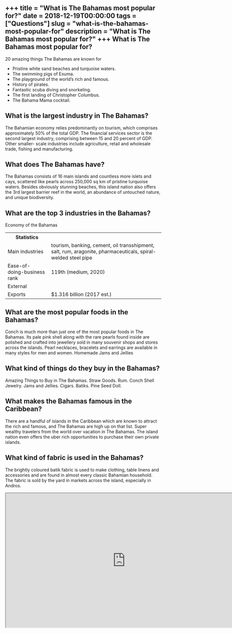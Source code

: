 +++
title = "What is The Bahamas most popular for?"
date = 2018-12-19T00:00:00
tags = ["Questions"]
slug = "what-is-the-bahamas-most-popular-for"
description = "What is The Bahamas most popular for?"
+++
What is The Bahamas most popular for?
-------------------------------------

20 amazing things The Bahamas are known for

- Pristine white sand beaches and turquoise waters.
- The swimming pigs of Exuma.
- The playground of the world’s rich and famous.
- History of pirates.
- Fantastic scuba diving and snorkeling.
- The first landing of Christopher Columbus.
- The Bahama Mama cocktail.

What is the largest industry in The Bahamas?
--------------------------------------------

The Bahamian economy relies predominantly on tourism, which comprises approximately 50% of the total GDP. The financial services sector is the second largest industry, comprising between 15 and 20 percent of GDP. Other smaller- scale industries include agriculture, retail and wholesale trade, fishing and manufacturing.

What does The Bahamas have?
---------------------------

The Bahamas consists of 16 main islands and countless more islets and cays, scattered like pearls across 250,000 sq km of pristine turquoise waters. Besides obviously stunning beaches, this island nation also offers the 3rd largest barrier reef in the world, an abundance of untouched nature, and unique biodiversity.

What are the top 3 industries in the Bahamas?
---------------------------------------------

Economy of the Bahamas

<table><tr><th>Statistics</th></tr><tr><td>Main industries</td><td>tourism, banking, cement, oil transshipment, salt, rum, aragonite, pharmaceuticals, spiral-welded steel pipe</td></tr><tr><td>Ease-of-doing-business rank</td><td>119th (medium, 2020)</td></tr><tr><td>External</td></tr><tr><td>Exports</td><td>$1.316 billion (2017 est.)</td></tr></table>

What are the most popular foods in the Bahamas?
-----------------------------------------------

Conch is much more than just one of the most popular foods in The Bahamas. Its pale pink shell along with the rare pearls found inside are polished and crafted into jewellery sold in many souvenir shops and stores across the islands. Pearl necklaces, bracelets and earrings are available in many styles for men and women. Homemade Jams and Jellies

What kind of things do they buy in the Bahamas?
-----------------------------------------------

Amazing Things to Buy in The Bahamas. Straw Goods. Rum. Conch Shell Jewelry. Jams and Jellies. Cigars. Batiks. Pine Seed Doll.

What makes the Bahamas famous in the Caribbean?
-----------------------------------------------

There are a handful of islands in the Caribbean which are known to attract the rich and famous, and The Bahamas are high up on that list. Super wealthy travelers from the world over vacation in The Bahamas. The island nation even offers the uber rich opportunities to purchase their own private islands.

What kind of fabric is used in the Bahamas?
-------------------------------------------

The brightly coloured batik fabric is used to make clothing, table linens and accessories and are found in almost every classic Bahamian household. The fabric is sold by the yard in markets across the island, especially in Andros.

<iframe allow="accelerometer; autoplay; clipboard-write; encrypted-media; gyroscope; picture-in-picture" allowfullscreen="" class="__youtube_prefs__  epyt-is-override  no-lazyload" data-no-lazy="1" data-origheight="433" data-origwidth="770" data-skipgform_ajax_framebjll="" height="433" id="_ytid_28612" loading="lazy" src="https://www.youtube.com/embed/QONYNaFL-BM?enablejsapi=1&autoplay=0&cc_load_policy=0&cc_lang_pref=&iv_load_policy=1&loop=0&modestbranding=0&rel=1&fs=1&playsinline=0&autohide=2&theme=dark&color=red&controls=1&" title="YouTube player" width="770"></iframe>